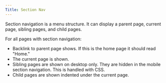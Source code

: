 ```yaml
---
Title: Section Nav
---
```


Section navigation is a menu structure. It can display a parent page, current page, sibling pages, and child pages.

For all pages with section navigation:

* Backlink to parent page shows. If this is the home page it should read "Home."
* The current page is shown. 
* Sibling pages are shown on desktop only. They are hidden in the mobile section navigation. This is handled with CSS.
* Child pages are shown indented under the current page.